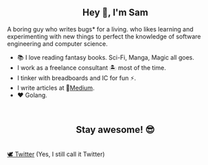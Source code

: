 
<h2 align="center">Hey 👋, I'm Sam</h2>
A boring guy who writes bugs* for a living. who likes learning and experimenting with new things to perfect the knowledge of software engineering and computer science. 


- 📚 I love reading fantasy books. Sci-Fi, Manga, Magic all goes.
- I work as a freelance consultant 🏝️ most of the time.
- I tinker with breadboards and IC for fun ⚡️.
- I write articles at 📃<a rel="me" href="https://sam-thomas.medium.com/">Medium</a>.
- ❤️ Golang.

&nbsp;
<h2 align="center">Stay awesome! 😎</h2>

<br>
<a rel="me" href="https://twitter.com/imsamthoms">🕊️ Twitter</a> (Yes, I still call it Twitter)
